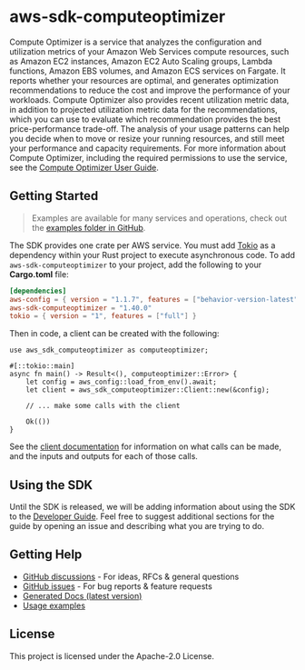 # aws-sdk-computeoptimizer

Compute Optimizer is a service that analyzes the configuration and utilization metrics of your Amazon Web Services compute resources, such as Amazon EC2 instances, Amazon EC2 Auto Scaling groups, Lambda functions, Amazon EBS volumes, and Amazon ECS services on Fargate. It reports whether your resources are optimal, and generates optimization recommendations to reduce the cost and improve the performance of your workloads. Compute Optimizer also provides recent utilization metric data, in addition to projected utilization metric data for the recommendations, which you can use to evaluate which recommendation provides the best price-performance trade-off. The analysis of your usage patterns can help you decide when to move or resize your running resources, and still meet your performance and capacity requirements. For more information about Compute Optimizer, including the required permissions to use the service, see the [Compute Optimizer User Guide](https://docs.aws.amazon.com/compute-optimizer/latest/ug/).

## Getting Started

> Examples are available for many services and operations, check out the
> [examples folder in GitHub](https://github.com/awslabs/aws-sdk-rust/tree/main/examples).

The SDK provides one crate per AWS service. You must add [Tokio](https://crates.io/crates/tokio)
as a dependency within your Rust project to execute asynchronous code. To add `aws-sdk-computeoptimizer` to
your project, add the following to your **Cargo.toml** file:

```toml
[dependencies]
aws-config = { version = "1.1.7", features = ["behavior-version-latest"] }
aws-sdk-computeoptimizer = "1.40.0"
tokio = { version = "1", features = ["full"] }
```

Then in code, a client can be created with the following:

```rust,no_run
use aws_sdk_computeoptimizer as computeoptimizer;

#[::tokio::main]
async fn main() -> Result<(), computeoptimizer::Error> {
    let config = aws_config::load_from_env().await;
    let client = aws_sdk_computeoptimizer::Client::new(&config);

    // ... make some calls with the client

    Ok(())
}
```

See the [client documentation](https://docs.rs/aws-sdk-computeoptimizer/latest/aws_sdk_computeoptimizer/client/struct.Client.html)
for information on what calls can be made, and the inputs and outputs for each of those calls.

## Using the SDK

Until the SDK is released, we will be adding information about using the SDK to the
[Developer Guide](https://docs.aws.amazon.com/sdk-for-rust/latest/dg/welcome.html). Feel free to suggest
additional sections for the guide by opening an issue and describing what you are trying to do.

## Getting Help

* [GitHub discussions](https://github.com/awslabs/aws-sdk-rust/discussions) - For ideas, RFCs & general questions
* [GitHub issues](https://github.com/awslabs/aws-sdk-rust/issues/new/choose) - For bug reports & feature requests
* [Generated Docs (latest version)](https://awslabs.github.io/aws-sdk-rust/)
* [Usage examples](https://github.com/awslabs/aws-sdk-rust/tree/main/examples)

## License

This project is licensed under the Apache-2.0 License.

